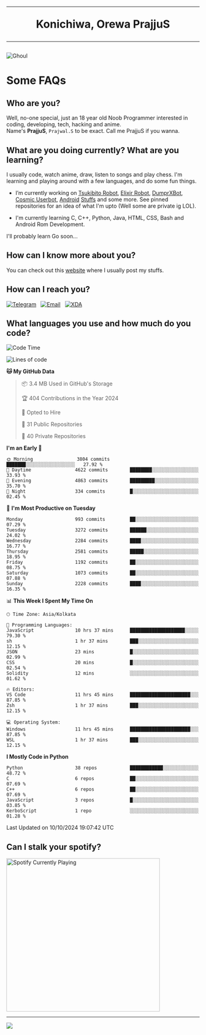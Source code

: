 <h1 align="center"><hr>Konichiwa, Orewa PrajjuS<hr></h1>


<img src="https://telegra.ph/file/6041d22c64479ee5ff802.jpg" alt="Ghoul"/>


<h1>Some FAQs</h1>


<h2>Who are you?</h2>

Well, no-one special, just an 18 year old Noob Programmer interested in coding, developing, tech, hacking and anime.
<br>
Name's <b>PrajjuS</b>, <code>Prajwal.S</code> to be exact. Call me PrajjuS if you wanna.


<h2>What are you doing currently? What are you learning?</h2>

I usually code, watch anime, draw, listen to songs and play chess. I'm learning and playing around with a few languages, and do some fun things.

- I’m currently working on <a href="Https://t.me/PrajjuSAssistantBot">Tsukibito Robot</a>, <a href="https://t.me/projectelixir_bot">Elixir Robot</a>, <a href="https://t.me/DumprXBot">DumprXBot</a>, <a href="https://github.com/SkyLab-Devs/CosmicUserbot">Cosmic Userbot</a>, <a href="https://github.com/Noob-OS">Android</a> <a href="https://github.com/PrajjuS/device_xiaomi_vince">Stuffs</a> and some more. See pinned repositories for an idea of what I'm upto (Well some are private ig LOL).

- I'm currently learning C, C++, Python, Java, HTML, CSS, Bash and Android Rom Development.

I'll probably learn Go soon...


<h2>How can I know more about you?</h2>

You can check out this <a href="https://prajjus.website">website</a> where I usually post my stuffs.


<h2>How can I reach you?</h2>

<a href="https://t.me/PrajjuS"><img src="https://img.shields.io/badge/PrajjuS-2CA5E0?style=flat-square&logo=telegram&logoColor=white" alt="Telegram"/></a>&nbsp;&nbsp;&nbsp;<a href="theprajjus@gmail.com"><img src="https://img.shields.io/badge/theprajjus@gmail.com-D14836?style=flat-square&logo=gmail&logoColor=white" alt="Email"/></a>&nbsp;&nbsp;&nbsp;<a href="https://forum.xda-developers.com/m/prajjus.10388799/"><img src="https://img.shields.io/badge/PrajjuS-F59714?style=flat-square&logo=xda-developers&logoColor=white" alt="XDA"/></a>


<h2>What languages you use and how much do you code?</h2>

<!--START_SECTION:waka-->
![Code Time](http://img.shields.io/badge/Code%20Time-788%20hrs%2050%20mins-blue)

![Lines of code](https://img.shields.io/badge/From%20Hello%20World%20I%27ve%20Written-521.4%20thousand%20lines%20of%20code-blue)

**🐱 My GitHub Data** 

> 📦 3.4 MB Used in GitHub's Storage 
 > 
> 🏆 404 Contributions in the Year 2024
 > 
> 💼 Opted to Hire
 > 
> 📜 31 Public Repositories 
 > 
> 🔑 40 Private Repositories 
 > 
**I'm an Early 🐤** 

```text
🌞 Morning                3804 commits        ███████░░░░░░░░░░░░░░░░░░   27.92 % 
🌆 Daytime                4622 commits        ████████░░░░░░░░░░░░░░░░░   33.93 % 
🌃 Evening                4863 commits        █████████░░░░░░░░░░░░░░░░   35.70 % 
🌙 Night                  334 commits         █░░░░░░░░░░░░░░░░░░░░░░░░   02.45 % 
```
📅 **I'm Most Productive on Tuesday** 

```text
Monday                   993 commits         ██░░░░░░░░░░░░░░░░░░░░░░░   07.29 % 
Tuesday                  3272 commits        ██████░░░░░░░░░░░░░░░░░░░   24.02 % 
Wednesday                2284 commits        ████░░░░░░░░░░░░░░░░░░░░░   16.77 % 
Thursday                 2581 commits        █████░░░░░░░░░░░░░░░░░░░░   18.95 % 
Friday                   1192 commits        ██░░░░░░░░░░░░░░░░░░░░░░░   08.75 % 
Saturday                 1073 commits        ██░░░░░░░░░░░░░░░░░░░░░░░   07.88 % 
Sunday                   2228 commits        ████░░░░░░░░░░░░░░░░░░░░░   16.35 % 
```


📊 **This Week I Spent My Time On** 

```text
🕑︎ Time Zone: Asia/Kolkata

💬 Programming Languages: 
JavaScript               10 hrs 37 mins      ████████████████████░░░░░   79.30 % 
sh                       1 hr 37 mins        ███░░░░░░░░░░░░░░░░░░░░░░   12.15 % 
JSON                     23 mins             █░░░░░░░░░░░░░░░░░░░░░░░░   02.99 % 
CSS                      20 mins             █░░░░░░░░░░░░░░░░░░░░░░░░   02.54 % 
Solidity                 12 mins             ░░░░░░░░░░░░░░░░░░░░░░░░░   01.62 % 

🔥 Editors: 
VS Code                  11 hrs 45 mins      ██████████████████████░░░   87.85 % 
Zsh                      1 hr 37 mins        ███░░░░░░░░░░░░░░░░░░░░░░   12.15 % 

💻 Operating System: 
Windows                  11 hrs 45 mins      ██████████████████████░░░   87.85 % 
WSL                      1 hr 37 mins        ███░░░░░░░░░░░░░░░░░░░░░░   12.15 % 
```

**I Mostly Code in Python** 

```text
Python                   38 repos            ████████████░░░░░░░░░░░░░   48.72 % 
C                        6 repos             ██░░░░░░░░░░░░░░░░░░░░░░░   07.69 % 
C++                      6 repos             ██░░░░░░░░░░░░░░░░░░░░░░░   07.69 % 
JavaScript               3 repos             █░░░░░░░░░░░░░░░░░░░░░░░░   03.85 % 
KerboScript              1 repo              ░░░░░░░░░░░░░░░░░░░░░░░░░   01.28 % 
```




 Last Updated on 10/10/2024 19:07:42 UTC
<!--END_SECTION:waka-->


<h2>Can I stalk your spotify?</h2>

<a href="https://open.spotify.com/user/cotgk31v4nhw20gs5adb29jq5"><img src="https://spotify-readme-prajjus.vercel.app/api?theme=dark&rainbow=true" alt="Spotify Currently Playing" width="400px"/></a>


<hr>


<img src="https://komarev.com/ghpvc/?username=prajjus&label=Profile%20Views&color=000000&style=flat">
